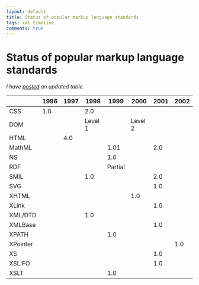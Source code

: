 ```yaml
---
layout: default
title: Status of popular markup language standards
tags: xml timeline
comments: true
---
```

# Status of popular markup language standards

_I have [posted](_posts/2018/2018-03-23-status-of-popular-markup-language-standards.md) an updated table._

|          | 1996 | 1997 |  1998   |  1999   |  2000   | 2001 | 2002 |
| -------- | ---- | ---- | ------- | ------- | ------- | ---- | ---- |
| CSS      | 1.0  |      | 2.0     |         |         |      |      |
| DOM      |      |      | Level 1 |         | Level 2 |      |      |
| HTML     |      | 4.0  |         |         |         |      |      |
| MathML   |      |      |         | 1.01    |         | 2.0  |      |
| NS       |      |      |         | 1.0     |         |      |      |
| RDF      |      |      |         | Partial |         |      |      |
| SMIL     |      |      | 1.0     |         |         | 2.0  |      |
| SVG      |      |      |         |         |         | 1.0  |      |
| XHTML    |      |      |         |         | 1.0     |      |      |
| XLink    |      |      |         |         |         | 1.0  |      |
| XML/DTD  |      |      | 1.0     |         |         |      |      |
| XMLBase  |      |      |         |         |         | 1.0  |      |
| XPATH    |      |      |         | 1.0     |         |      |      |
| XPointer |      |      |         |         |         |      | 1.0  |
| XS       |      |      |         |         |         | 1.0  |      |
| XSL:FO   |      |      |         |         |         | 1.0  |      |
| XSLT     |      |      |         | 1.0     |         |      |      |
